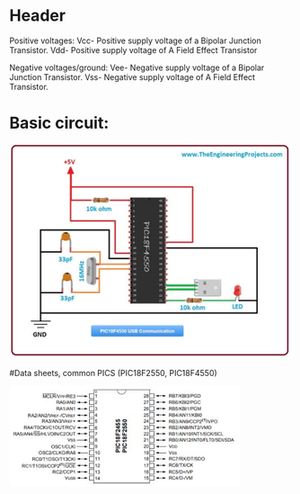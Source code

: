 <!-- TITLE: Pics -->
<!-- SUBTITLE: A quick summary of Pics -->

# Header
Positive voltages:
Vcc- Positive supply voltage of a Bipolar Junction Transistor.
Vdd- Positive supply voltage of A Field Effect Transistor

Negative voltages/ground:
Vee- Negative supply voltage of a Bipolar Junction Transistor.
Vss- Negative supply voltage of A Field Effect Transistor.

# Basic circuit:

![Pic 18 F 4550 Usb Communication](/uploads/electronics/pic-18-f-4550-usb-communication.jpg "Pic 18 F 4550 Usb Communication")


#Data sheets, common PICS (PIC18F2550, PIC18F4550)

![Pic 18 F 2550](/uploads/electronics/pic-18-f-2550.jpg "Pic 18 F 2550")
